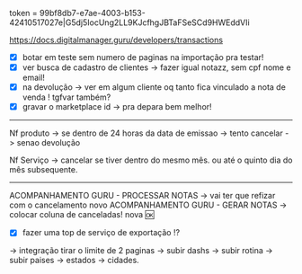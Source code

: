 token = 99bf8db7-e7ae-4003-b153-42410517027e|G5dj5IocUng2LL9KJcfhgJBTaFSeSCd9HWEddVIi


https://docs.digitalmanager.guru/developers/transactions

- [x] botar em teste sem numero de paginas na importação pra testar!
- [x] ver busca de cadastro de clientes → fazer igual notazz, sem cpf nome e email!
- [x] na devolução → ver em algum cliente oq tanto fica vinculado a nota de venda ! tgfvar também?
- [x] gravar o marketplace id → pra depara bem melhor!

---

Nf produto -> se dentro de 24 horas da data de emissao -> tento cancelar
			-> senao devolução

Nf Serviço -> cancelar se tiver dentro do mesmo mês.  ou até o quinto dia do mês subsequente.


---

ACOMPANHAMENTO GURU - PROCESSAR NOTAS → vai ter que refizar com o cancelamento novo
ACOMPANHAMENTO GURU - GERAR NOTAS → colocar coluna de canceladas! nova 🆗


- [x] fazer uma top de serviço de exportação !?

→ integração tirar o limite de 2 paginas
→ subir dashs
→ subir rotina
→ subir paises → estados → cidades.